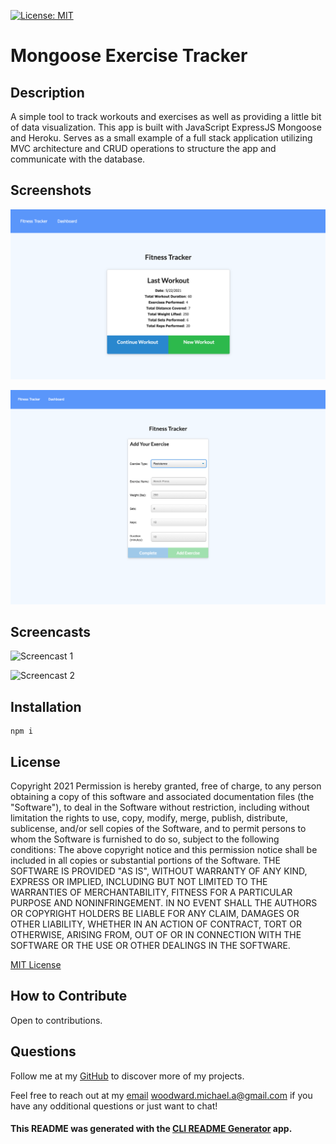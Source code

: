 [![License: MIT](https://img.shields.io/badge/License-MIT-yellow.svg)](https://opensource.org/licenses/MIT)

# Mongoose Exercise Tracker

## Description

A simple tool to track workouts and exercises as well as providing a little bit of data visualization. This app is built with JavaScript ExpressJS Mongoose and Heroku. Serves as a small example of a full stack application utilizing MVC architecture and CRUD operations to structure the app and communicate with the database.

## Screenshots

![Screenshot 1](/assets/images/screenshot1.png)

![Screenshot 2](/assets/images/screenshot2.png)

## Screencasts

![Screencast 1](/assets/images/screencast1.png)

![Screencast 2](/assets/images/screencast2.png)

## Installation

```
npm i
```

## License

Copyright 2021
Permission is hereby granted, free of charge, to any person obtaining a copy of this software and associated documentation files (the "Software"), to deal in the Software without restriction, including without limitation the rights to use, copy, modify, merge, publish, distribute, sublicense, and/or sell copies of the Software, and to permit persons to whom the Software is furnished to do so, subject to the following conditions:
The above copyright notice and this permission notice shall be included in all copies or substantial portions of the Software.
THE SOFTWARE IS PROVIDED "AS IS", WITHOUT WARRANTY OF ANY KIND, EXPRESS OR IMPLIED, INCLUDING BUT NOT LIMITED TO THE WARRANTIES OF MERCHANTABILITY, FITNESS FOR A PARTICULAR PURPOSE AND NONINFRINGEMENT. IN NO EVENT SHALL THE AUTHORS OR COPYRIGHT HOLDERS BE LIABLE FOR ANY CLAIM, DAMAGES OR OTHER LIABILITY, WHETHER IN AN ACTION OF CONTRACT, TORT OR OTHERWISE, ARISING FROM, OUT OF OR IN CONNECTION WITH THE SOFTWARE OR THE USE OR OTHER DEALINGS IN THE SOFTWARE.


[MIT License](https://www.mit.edu/~amini/LICENSE.md)

## How to Contribute

Open to contributions.

## Questions

Follow me at my [GitHub](https://github.com/loveliiivelaugh) to discover more of my projects.

Feel free to reach out at my [email](woodward.michael.a@gmail.com) woodward.michael.a@gmail.com if you have any odditional questions or just want to chat!


#### This README was generated with the [CLI README Generator](https://github.com/loveliiivelaugh/nu-hw9-cli-readme-generator) app.
